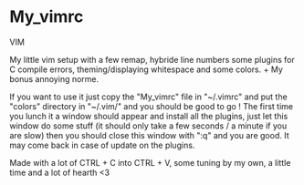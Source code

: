 # My_vimrc
VIM

My little vim setup with a few remap, hybride line numbers some plugins for C compile errors, theming/displaying whitespace and some colors. + My bonus annoying norme.

If you want to use it just copy the "My_vimrc" file in "~/.vimrc" and put the "colors" directory in "~/.vim/" and you should be good to go ! The first time you lunch it a window should appear and install all the plugins, just let this window do some stuff (it should only take a few seconds / a minute if you are slow) then you should close this window with ":q" and you are good. It may come back in case of update on the plugins.

Made with a lot of CTRL + C into CTRL + V, some tuning by my own, a little time and a lot of hearth <3
